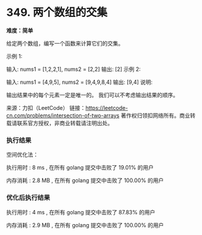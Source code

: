 # 349. 两个数组的交集


**难度：简单**

给定两个数组，编写一个函数来计算它们的交集。

示例 1:

输入: nums1 = [1,2,2,1], nums2 = [2,2]
输出: [2]
示例 2:

输入: nums1 = [4,9,5], nums2 = [9,4,9,8,4]
输出: [9,4]
说明:

输出结果中的每个元素一定是唯一的。
我们可以不考虑输出结果的顺序。


来源：力扣（LeetCode）
链接：https://leetcode-cn.com/problems/intersection-of-two-arrays
著作权归领扣网络所有。商业转载请联系官方授权，非商业转载请注明出处。




### 执行结果

空间优化法：

执行用时 : 8 ms , 在所有 golang 提交中击败了 19.01% 的用户

内存消耗 : 2.8 MB , 在所有 golang 提交中击败了 100.00% 的用户



### 优化后执行结果

执行用时 : 4 ms , 在所有 golang 提交中击败了 87.83% 的用户

内存消耗 : 2.9 MB , 在所有 golang 提交中击败了 100.00% 的用户
